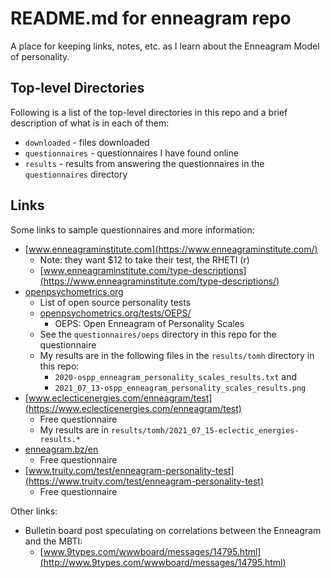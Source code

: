
# README.md for enneagram repo

A place for keeping links, notes, etc. as I learn about the Enneagram Model of personality.

## Top-level Directories

Following is a list of the top-level directories in this repo and a brief description of what is in each of them:

- `downloaded` - files downloaded
- `questionnaires` - questionnaires I have found online
- `results` - results from answering the questionnaires in the `questionnaires` directory

## Links

Some links to sample questionnaires and more information:

- [www.enneagraminstitute.com](https://www.enneagraminstitute.com/)
  - Note: they want $12 to take their test, the RHETI (r)
  - [www.enneagraminstitute.com/type-descriptions](https://www.enneagraminstitute.com/type-descriptions/)
- [openpsychometrics.org](https://openpsychometrics.org/)
  - List of open source personality tests
  - [openpsychometrics.org/tests/OEPS/](https://openpsychometrics.org/tests/OEPS/)
    - OEPS: Open Enneagram of Personality Scales
  - See the `questionnaires/oeps` directory in this repo for the questionnaire
  - My results are in the following files in the `results/tomh` directory in this repo:
    - `2020-ospp_enneagram_personality_scales_results.txt` and
    - `2021_07_13-ospp_enneagram_personality_scales_results.png`
- [www.eclecticenergies.com/enneagram/test](https://www.eclecticenergies.com/enneagram/test)
  - Free questionnaire
  - My results are in `results/tomh/2021_07_15-eclectic_energies-results.*`
- [enneagram.bz/en](https://enneagram.bz/en)
  - Free questionnaire
- [www.truity.com/test/enneagram-personality-test](https://www.truity.com/test/enneagram-personality-test)
  - Free questionnaire

Other links:
- Bulletin board post speculating on correlations between the Enneagram and the MBTI:
  - [www.9types.com/wwwboard/messages/14795.html](http://www.9types.com/wwwboard/messages/14795.html)
